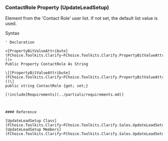 ﻿### ContactRole Property (UpdateLeadSetup)

Element from the 'Contact Role' user list. If not set, the default list value is used.

Syntax

```vbnet
' Declaration

<[PropertyBitValueAttribute](FChoice.Toolkits.Clarify~FChoice.Toolkits.Clarify.PropertyBitValueAttribute.md)()>
Public Property ContactRole As String

\[[PropertyBitValueAttribute](FChoice.Toolkits.Clarify~FChoice.Toolkits.Clarify.PropertyBitValueAttribute.md)()\]
public string ContactRole {get; set;}

[!include[Requirements](../partials/requirements.md)]



#### Reference

[UpdateLeadSetup Class](FChoice.Toolkits.Clarify~FChoice.Toolkits.Clarify.Sales.UpdateLeadSetup.md)  
[UpdateLeadSetup Members](FChoice.Toolkits.Clarify~FChoice.Toolkits.Clarify.Sales.UpdateLeadSetup_members.md)